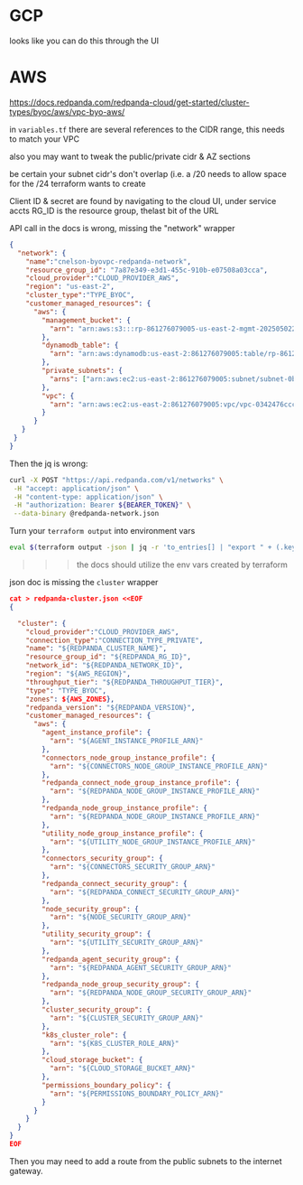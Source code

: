 # GCP 

looks like you can do this through the UI

# AWS

https://docs.redpanda.com/redpanda-cloud/get-started/cluster-types/byoc/aws/vpc-byo-aws/

in `variables.tf` there are several references to the CIDR range, this needs to match your VPC

also you may want to tweak the public/private cidr & AZ sections

be certain your subnet cidr's don't overlap (i.e. a /20 needs to allow space for the /24 terraform wants to create

Client ID & secret are found by navigating to the cloud UI, under service accts
RG_ID is the resource group, thelast bit of the URL

API call in the docs is wrong, missing the "network" wrapper

```json
{
  "network": {
    "name":"cnelson-byovpc-redpanda-network",
    "resource_group_id": "7a87e349-e3d1-455c-910b-e07508a03cca",
    "cloud_provider":"CLOUD_PROVIDER_AWS",
    "region": "us-east-2",
    "cluster_type":"TYPE_BYOC",
    "customer_managed_resources": {
      "aws": {
        "management_bucket": {
          "arn": "arn:aws:s3:::rp-861276079005-us-east-2-mgmt-20250502201030255800000012"
        },
        "dynamodb_table": {
          "arn": "arn:aws:dynamodb:us-east-2:861276079005:table/rp-861276079005-us-east-2-mgmt-tflock-382d2ez0ds"
        },
        "private_subnets": {
          "arns": ["arn:aws:ec2:us-east-2:861276079005:subnet/subnet-0b79a7c3052ce4e82"]
        },
        "vpc": {
          "arn": "arn:aws:ec2:us-east-2:861276079005:vpc/vpc-0342476ccc1ef05f4"
        }
      }
   }
 }
}
```


Then the jq is wrong:

```bash
curl -X POST "https://api.redpanda.com/v1/networks" \
 -H "accept: application/json" \
 -H "content-type: application/json" \
 -H "authorization: Bearer ${BEARER_TOKEN}" \
 --data-binary @redpanda-network.json
```


Turn your `terraform output` into environment vars

```bash
eval $(terraform output -json | jq -r 'to_entries[] | "export " + (.key | ascii_upcase) + "=" + (.value.value|tostring)')
```

>>> the docs should utilize the env vars created by terraform

json doc is missing the `cluster` wrapper

```json
cat > redpanda-cluster.json <<EOF
{

  "cluster": {
    "cloud_provider":"CLOUD_PROVIDER_AWS",
    "connection_type":"CONNECTION_TYPE_PRIVATE",
    "name": "${REDPANDA_CLUSTER_NAME}",
    "resource_group_id": "${REDPANDA_RG_ID}",
    "network_id": "${REDPANDA_NETWORK_ID}",
    "region": "${AWS_REGION}",
    "throughput_tier": "${REDPANDA_THROUGHPUT_TIER}",
    "type": "TYPE_BYOC",
    "zones": ${AWS_ZONES},
    "redpanda_version": "${REDPANDA_VERSION}",
    "customer_managed_resources": {
      "aws": {
        "agent_instance_profile": {
          "arn": "${AGENT_INSTANCE_PROFILE_ARN}"
        },
        "connectors_node_group_instance_profile": {
          "arn": "${CONNECTORS_NODE_GROUP_INSTANCE_PROFILE_ARN}"
        },
        "redpanda_connect_node_group_instance_profile": {
          "arn": "${REDPANDA_NODE_GROUP_INSTANCE_PROFILE_ARN}"
        },
        "redpanda_node_group_instance_profile": {
          "arn": "${REDPANDA_NODE_GROUP_INSTANCE_PROFILE_ARN}"
        },
        "utility_node_group_instance_profile": {
          "arn": "${UTILITY_NODE_GROUP_INSTANCE_PROFILE_ARN}"
        },
        "connectors_security_group": {
          "arn": "${CONNECTORS_SECURITY_GROUP_ARN}"
        },
        "redpanda_connect_security_group": {
          "arn": "${REDPANDA_CONNECT_SECURITY_GROUP_ARN}"
        },
        "node_security_group": {
          "arn": "${NODE_SECURITY_GROUP_ARN}"
        },
        "utility_security_group": {
          "arn": "${UTILITY_SECURITY_GROUP_ARN}"
        },
        "redpanda_agent_security_group": {
          "arn": "${REDPANDA_AGENT_SECURITY_GROUP_ARN}"
        },
        "redpanda_node_group_security_group": {
          "arn": "${REDPANDA_NODE_GROUP_SECURITY_GROUP_ARN}"
        },
        "cluster_security_group": {
          "arn": "${CLUSTER_SECURITY_GROUP_ARN}"
        },
        "k8s_cluster_role": {
          "arn": "${K8S_CLUSTER_ROLE_ARN}"
        },
        "cloud_storage_bucket": {
          "arn": "${CLOUD_STORAGE_BUCKET_ARN}"
        },
        "permissions_boundary_policy": {
          "arn": "${PERMISSIONS_BOUNDARY_POLICY_ARN}"
        }
      }
    }
  }
}
EOF
```


Then you may need to add a route from the public subnets to the internet gateway.
